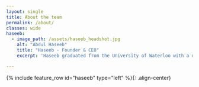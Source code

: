 ```yaml
---
layout: single
title: About the team
permalink: /about/
classes: wide
haseeb:
  - image_path: /assets/haseeb_headshot.jpg
    alt: "Abdul Haseeb"
    title: "Haseeb - Founder & CEO"
    excerpt: 'Haseeb graduated from the University of Waterloo with a degree in Mechatronics Engineering and is the founder behind Zenith. After experiencing firsthand the difficulties around waking up in the morning and trying to go to sleep at night, he resolved to develop a highly intelligent AI powered sleep device, an all-in-one solution that could solve all the issues surrounding sleep. Haseeb has honed his electro-mechanical expertise at organizations like Teledyne FLIR, where he worked on drones, and Dana, where he developed highly efficient electric valves with potential patents pending. Beyond driving Zenith’s mission, Haseeb stays active by playing soccer and working out, maintaining the energy and focus needed to revolutionize the sleep industry.'

---
```




{% include feature_row id="haseeb" type="left" %}{: .align-center}

